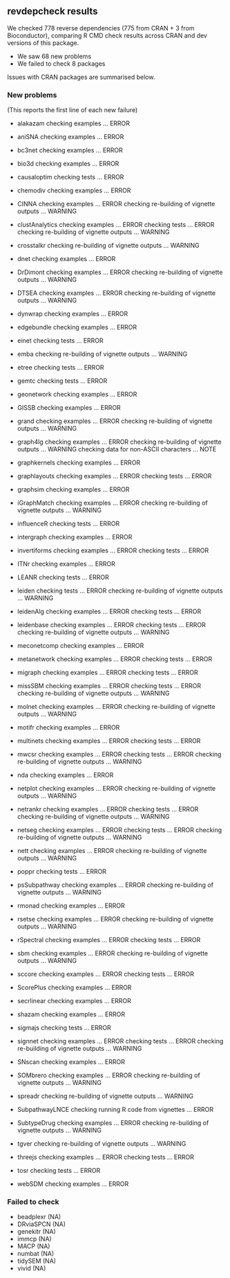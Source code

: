 ## revdepcheck results

We checked 778 reverse dependencies (775 from CRAN + 3 from Bioconductor), comparing R CMD check results across CRAN and dev versions of this package.

 * We saw 68 new problems
 * We failed to check 8 packages

Issues with CRAN packages are summarised below.

### New problems
(This reports the first line of each new failure)

* alakazam
  checking examples ... ERROR

* aniSNA
  checking examples ... ERROR

* bc3net
  checking examples ... ERROR

* bio3d
  checking examples ... ERROR

* causaloptim
  checking tests ... ERROR

* chemodiv
  checking examples ... ERROR

* CINNA
  checking examples ... ERROR
  checking re-building of vignette outputs ... WARNING

* clustAnalytics
  checking examples ... ERROR
  checking tests ... ERROR
  checking re-building of vignette outputs ... WARNING

* crosstalkr
  checking re-building of vignette outputs ... WARNING

* dnet
  checking examples ... ERROR

* DrDimont
  checking examples ... ERROR
  checking re-building of vignette outputs ... WARNING

* DTSEA
  checking examples ... ERROR
  checking re-building of vignette outputs ... WARNING

* dynwrap
  checking examples ... ERROR

* edgebundle
  checking examples ... ERROR

* einet
  checking tests ... ERROR

* emba
  checking re-building of vignette outputs ... WARNING

* etree
  checking tests ... ERROR

* gemtc
  checking tests ... ERROR

* geonetwork
  checking examples ... ERROR

* GISSB
  checking examples ... ERROR

* grand
  checking examples ... ERROR
  checking re-building of vignette outputs ... WARNING

* graph4lg
  checking examples ... ERROR
  checking re-building of vignette outputs ... WARNING
  checking data for non-ASCII characters ... NOTE

* graphkernels
  checking examples ... ERROR

* graphlayouts
  checking examples ... ERROR
  checking tests ... ERROR

* graphsim
  checking examples ... ERROR

* iGraphMatch
  checking examples ... ERROR
  checking re-building of vignette outputs ... WARNING

* influenceR
  checking tests ... ERROR

* intergraph
  checking examples ... ERROR

* invertiforms
  checking examples ... ERROR
  checking tests ... ERROR

* ITNr
  checking examples ... ERROR

* LEANR
  checking tests ... ERROR

* leiden
  checking tests ... ERROR
  checking re-building of vignette outputs ... WARNING

* leidenAlg
  checking examples ... ERROR
  checking tests ... ERROR

* leidenbase
  checking examples ... ERROR
  checking tests ... ERROR
  checking re-building of vignette outputs ... WARNING

* meconetcomp
  checking examples ... ERROR

* metanetwork
  checking examples ... ERROR
  checking tests ... ERROR

* migraph
  checking examples ... ERROR
  checking tests ... ERROR

* missSBM
  checking examples ... ERROR
  checking tests ... ERROR
  checking re-building of vignette outputs ... WARNING

* molnet
  checking examples ... ERROR
  checking re-building of vignette outputs ... WARNING

* motifr
  checking examples ... ERROR

* multinets
  checking examples ... ERROR
  checking tests ... ERROR

* mwcsr
  checking examples ... ERROR
  checking tests ... ERROR
  checking re-building of vignette outputs ... WARNING

* nda
  checking examples ... ERROR

* netplot
  checking examples ... ERROR
  checking re-building of vignette outputs ... WARNING

* netrankr
  checking examples ... ERROR
  checking tests ... ERROR
  checking re-building of vignette outputs ... WARNING

* netseg
  checking examples ... ERROR
  checking tests ... ERROR
  checking re-building of vignette outputs ... WARNING

* nett
  checking examples ... ERROR
  checking re-building of vignette outputs ... WARNING

* poppr
  checking tests ... ERROR

* psSubpathway
  checking examples ... ERROR
  checking re-building of vignette outputs ... WARNING

* rmonad
  checking examples ... ERROR

* rsetse
  checking examples ... ERROR
  checking re-building of vignette outputs ... WARNING

* rSpectral
  checking examples ... ERROR
  checking tests ... ERROR

* sbm
  checking examples ... ERROR
  checking re-building of vignette outputs ... WARNING

* sccore
  checking examples ... ERROR
  checking tests ... ERROR

* ScorePlus
  checking examples ... ERROR

* secrlinear
  checking examples ... ERROR

* shazam
  checking examples ... ERROR

* sigmajs
  checking tests ... ERROR

* signnet
  checking examples ... ERROR
  checking tests ... ERROR
  checking re-building of vignette outputs ... WARNING

* SNscan
  checking examples ... ERROR

* SOMbrero
  checking examples ... ERROR
  checking re-building of vignette outputs ... WARNING

* spreadr
  checking re-building of vignette outputs ... WARNING

* SubpathwayLNCE
  checking running R code from vignettes ... ERROR

* SubtypeDrug
  checking examples ... ERROR
  checking re-building of vignette outputs ... WARNING

* tgver
  checking re-building of vignette outputs ... WARNING

* threejs
  checking examples ... ERROR
  checking tests ... ERROR

* tosr
  checking tests ... ERROR

* webSDM
  checking examples ... ERROR

### Failed to check

* beadplexr (NA)
* DRviaSPCN (NA)
* genekitr  (NA)
* immcp     (NA)
* MACP      (NA)
* numbat    (NA)
* tidySEM   (NA)
* vivid     (NA)
